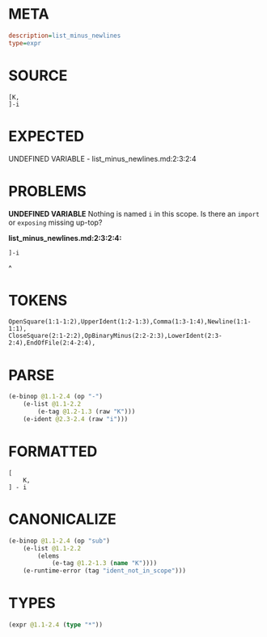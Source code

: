 # META
~~~ini
description=list_minus_newlines
type=expr
~~~
# SOURCE
~~~roc
[K,
]-i
~~~
# EXPECTED
UNDEFINED VARIABLE - list_minus_newlines.md:2:3:2:4
# PROBLEMS
**UNDEFINED VARIABLE**
Nothing is named `i` in this scope.
Is there an `import` or `exposing` missing up-top?

**list_minus_newlines.md:2:3:2:4:**
```roc
]-i
```
  ^


# TOKENS
~~~zig
OpenSquare(1:1-1:2),UpperIdent(1:2-1:3),Comma(1:3-1:4),Newline(1:1-1:1),
CloseSquare(2:1-2:2),OpBinaryMinus(2:2-2:3),LowerIdent(2:3-2:4),EndOfFile(2:4-2:4),
~~~
# PARSE
~~~clojure
(e-binop @1.1-2.4 (op "-")
	(e-list @1.1-2.2
		(e-tag @1.2-1.3 (raw "K")))
	(e-ident @2.3-2.4 (raw "i")))
~~~
# FORMATTED
~~~roc
[
	K,
] - i
~~~
# CANONICALIZE
~~~clojure
(e-binop @1.1-2.4 (op "sub")
	(e-list @1.1-2.2
		(elems
			(e-tag @1.2-1.3 (name "K"))))
	(e-runtime-error (tag "ident_not_in_scope")))
~~~
# TYPES
~~~clojure
(expr @1.1-2.4 (type "*"))
~~~

